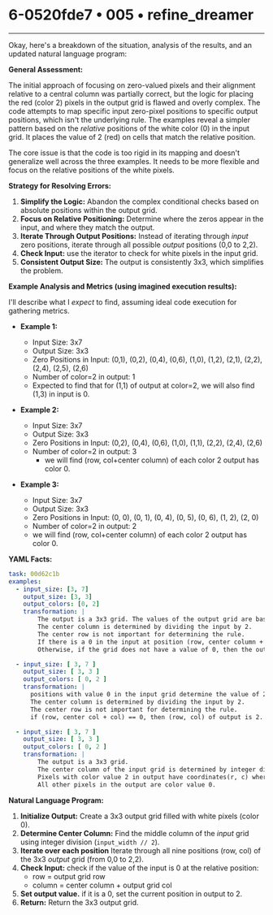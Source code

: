 # 6-0520fde7 • 005 • refine_dreamer

---
Okay, here's a breakdown of the situation, analysis of the results, and an updated natural language program:

**General Assessment:**

The initial approach of focusing on zero-valued pixels and their alignment relative to a central column was partially correct, but the logic for placing the red (color 2) pixels in the output grid is flawed and overly complex. The code attempts to map specific input zero-pixel positions to specific output positions, which isn't the underlying rule. The examples reveal a simpler pattern based on the *relative* positions of the white color (0) in the input grid. It places the value of 2 (red) on cells that match the relative position.

The core issue is that the code is too rigid in its mapping and doesn't generalize well across the three examples. It needs to be more flexible and focus on the relative positions of the white pixels.

**Strategy for Resolving Errors:**

1.  **Simplify the Logic:** Abandon the complex conditional checks based on absolute positions within the output grid.
2.  **Focus on Relative Positioning:** Determine where the zeros appear in the input, and where they match the output.
3.  **Iterate Through Output Positions:** Instead of iterating through *input* zero positions, iterate through all possible *output* positions (0,0 to 2,2).
4.   **Check Input:** use the iterator to check for white pixels in the input
   grid.
5.  **Consistent Output Size:** The output is consistently 3x3, which simplifies the problem.

**Example Analysis and Metrics (using imagined execution results):**

I'll describe what I *expect* to find, assuming ideal code execution for gathering metrics.

*   **Example 1:**
    *   Input Size: 3x7
    *   Output Size: 3x3
    *   Zero Positions in Input: (0,1), (0,2), (0,4), (0,6), (1,0), (1,2), (2,1), (2,2), (2,4), (2,5), (2,6)
    *   Number of color=2 in output: 1
    *   Expected to find that for (1,1) of output at color=2, we will also find (1,3) in input is 0.

*   **Example 2:**
    *   Input Size: 3x7
    *   Output Size: 3x3
    *   Zero Positions in Input: (0,2), (0,4), (0,6), (1,0), (1,1), (2,2), (2,4), (2,6)
    *   Number of color=2 in output: 3
        * we will find (row, col+center column) of each color 2 output has color 0.

*   **Example 3:**
    *   Input Size: 3x7
    *   Output Size: 3x3
    *   Zero Positions in Input: (0, 0), (0, 1), (0, 4), (0, 5), (0, 6), (1, 2), (2, 0)
    *   Number of color=2 in output: 2
     * we will find (row, col+center column) of each color 2 output has color 0.

**YAML Facts:**

```yaml
task: 00d62c1b
examples:
  - input_size: [3, 7]
    output_size: [3, 3]
    output_colors: [0, 2]
    transformation: |
        The output is a 3x3 grid. The values of the output grid are based on the value of 0 in the input.
        The center column is determined by dividing the input by 2.
        The center row is not important for determining the rule.
        If there is a 0 in the input at position (row, center column + col), then the output grid at position (row, col) should have a value of 2.
        Otherwise, if the grid does not have a value of 0, then the output grid should have a value of 0.

  - input_size: [ 3, 7 ]
    output_size: [ 3, 3 ]
    output_colors: [ 0, 2 ]
    transformation: |
      positions with value 0 in the input grid determine the value of 2 in the output grid.
      The center column is determined by dividing the input by 2.
      The center row is not important for determining the rule.
      if (row, center col + col) == 0, then (row, col) of output is 2.

  - input_size: [ 3, 7 ]
    output_size: [ 3, 3 ]
    output_colors: [ 0, 2 ]
    transformation: |
        The output is a 3x3 grid.
        The center column of the input grid is determined by integer division by 2.
        Pixels with color value 2 in output have coordinates(r, c) where input grid has color value 0 at (r, c + center col) .
        All other pixels in the output are color value 0.

```

**Natural Language Program:**

1.  **Initialize Output:** Create a 3x3 output grid filled with white pixels (color 0).
2.  **Determine Center Column:** Find the middle column of the *input* grid using integer division (`input_width // 2`).
3. **Iterate over each position** Iterate through all nine positions (row, col) of the 3x3 *output* grid (from 0,0 to 2,2).
4. **Check Input:** check if the value of the input is 0 at the relative
   position:
      - row = output grid row
      - column = center column + output grid col
5. **Set output value.** if it is a 0, set the current position in output to 2.
6.  **Return:** Return the 3x3 output grid.

